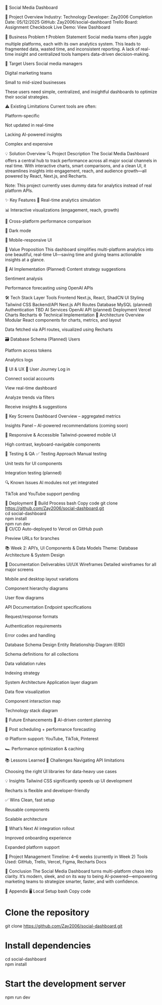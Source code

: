 🚀 Social Media Dashboard

📁 Project Overview
Industry: Technology
Developer: Zay2006
Completion Date: 05/12/2025
GitHub: Zay2006/social-dashboard
Trello Board: Assignment Checkbook
Live Demo: View Dashboard

🧠 Business Problem
❗ Problem Statement
Social media teams often juggle multiple platforms, each with its own analytics system. This leads to fragmented data, wasted time, and inconsistent reporting. A lack of real-time insight and centralized tools hampers data-driven decision-making.

👥 Target Users
Social media managers

Digital marketing teams

Small to mid-sized businesses

These users need simple, centralized, and insightful dashboards to optimize their social strategies.

⚠️ Existing Limitations
Current tools are often:

Platform-specific

Not updated in real-time

Lacking AI-powered insights

Complex and expensive

💡 Solution Overview
🔍 Project Description
The Social Media Dashboard offers a central hub to track performance across all major social channels in real time. With interactive charts, smart comparisons, and a clean UI, it streamlines insights into engagement, reach, and audience growth—all powered by React, Next.js, and Recharts.

Note: This project currently uses dummy data for analytics instead of real platform APIs.

✨ Key Features
🔁 Real-time analytics simulation

📊 Interactive visualizations (engagement, reach, growth)

🧭 Cross-platform performance comparison

🌙 Dark mode

📱 Mobile-responsive UI

🌟 Value Proposition
This dashboard simplifies multi-platform analytics into one beautiful, real-time UI—saving time and giving teams actionable insights at a glance.

🤖 AI Implementation (Planned)
Content strategy suggestions

Sentiment analysis

Performance forecasting using OpenAI APIs

🛠️ Tech Stack
Layer	Tools
Frontend	Next.js, React, ShadCN UI
Styling	Tailwind CSS
Backend/API	Next.js API Routes
Database	MySQL (planned)
Authentication	TBD
AI Services	OpenAI API (planned)
Deployment	Vercel
Charts	Recharts
⚙️ Technical Implementation
🧩 Architecture Overview
Modular React components for charts, metrics, and layout

Data fetched via API routes, visualized using Recharts

🗃️ Database Schema (Planned)
Users

Platform access tokens

Analytics logs

📱 UI & UX
🧭 User Journey
Log in

Connect social accounts

View real-time dashboard

Analyze trends via filters

Receive insights & suggestions

📌 Key Screens
Dashboard Overview – aggregated metrics

Insights Panel – AI-powered recommendations (coming soon)

📱 Responsive & Accessible
Tailwind-powered mobile UI

High contrast, keyboard-navigable components

🧪 Testing & QA
✅ Testing Approach
Manual testing

Unit tests for UI components

Integration testing (planned)

🔍 Known Issues
AI modules not yet integrated

TikTok and YouTube support pending

🚀 Deployment
🔧 Build Process
bash
Copy code
git clone https://github.com/Zay2006/social-dashboard.git  
cd social-dashboard  
npm install  
npm run dev  
🧪 CI/CD
Auto-deployed to Vercel on GitHub push

Preview URLs for branches

📚 Week 2: API’s, UI Components & Data Models
Theme: Database Architecture & System Design

📐 Documentation Deliverables
UI/UX Wireframes
Detailed wireframes for all major screens

Mobile and desktop layout variations

Component hierarchy diagrams

User flow diagrams

API Documentation
Endpoint specifications

Request/response formats

Authentication requirements

Error codes and handling

Database Schema Design
Entity Relationship Diagram (ERD)

Schema definitions for all collections

Data validation rules

Indexing strategy

System Architecture
Application layer diagram

Data flow visualization

Component interaction map

Technology stack diagram

🔮 Future Enhancements
🧠 AI-driven content planning

📆 Post scheduling + performance forecasting

🌐 Platform support: YouTube, TikTok, Pinterest

🏎️ Performance optimization & caching

📚 Lessons Learned
🚧 Challenges
Navigating API limitations

Choosing the right UI libraries for data-heavy use cases

💡 Insights
Tailwind CSS significantly speeds up UI development

Recharts is flexible and developer-friendly

✅ Wins
Clean, fast setup

Reusable components

Scalable architecture

👀 What’s Next
AI integration rollout

Improved onboarding experience

Expanded platform support

📅 Project Management
Timeline: 4–6 weeks (currently in Week 2)
Tools Used: GitHub, Trello, Vercel, Figma, Recharts Docs

🏁 Conclusion
The Social Media Dashboard turns multi-platform chaos into clarity. It’s modern, sleek, and on its way to being AI-powered—empowering marketing teams to strategize smarter, faster, and with confidence.

🧰 Appendix
🖥️ Local Setup
bash
Copy code
# Clone the repository  
git clone https://github.com/Zay2006/social-dashboard.git  

# Install dependencies  
cd social-dashboard  
npm install  

# Start the development server  
npm run dev  
